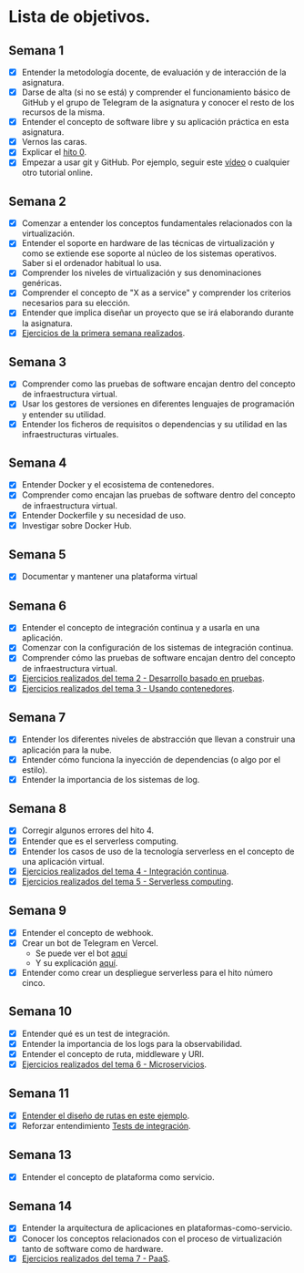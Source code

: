 # Lista de objetivos.

## Semana 1

- [x] Entender la metodología docente, de evaluación y de interacción de la asignatura.
- [x] Darse de alta (si no se está) y comprender el funcionamiento básico de GitHub y el grupo de Telegram de la asignatura y conocer el resto de los recursos de la misma.
- [x] Entender el concepto de software libre y su aplicación práctica en esta asignatura.
- [x] Vernos las caras.
- [x] Explicar el [hito 0](http://jj.github.io/IV/documentos/proyecto/0.Repositorio).
- [x] Empezar a usar git y GitHub. Por ejemplo, seguir este [vídeo](https://www.youtube.com/watch?v=gmXyJI01qa8) o cualquier otro tutorial online.

## Semana 2

- [x] Comenzar a entender los conceptos fundamentales relacionados con la virtualización.
- [x] Entender el soporte en hardware de las técnicas de virtualización y como se extiende ese soporte al núcleo de los sistemas operativos. Saber si el ordenador habitual lo usa.
- [x] Comprender los niveles de virtualización y sus denominaciones genéricas.
- [x] Comprender el concepto de "X as a service" y comprender los criterios necesarios para su elección.
- [x] Entender que implica diseñar un proyecto que se irá elaborando durante la asignatura.
- [x] [Ejercicios de la primera semana realizados](https://github.com/rauldpm/Ejercicios-IV-20-21/blob/main/docs/semana1.md).

## Semana 3

- [x] Comprender como las pruebas de software encajan dentro del concepto de infraestructura virtual.
- [x] Usar los gestores de versiones en diferentes lenguajes de programación y entender su utilidad.
- [x] Entender los ficheros de requisitos o dependencias y su utilidad en las infraestructuras virtuales.

## Semana 4

- [x] Entender Docker y el ecosistema de contenedores.
- [x] Comprender como encajan las pruebas de software dentro del concepto de infraestructura virtual.
- [x] Entender Dockerfile y su necesidad de uso.
- [x] Investigar sobre Docker Hub.

## Semana 5

- [x] Documentar y mantener una plataforma virtual

## Semana 6

- [x] Entender el concepto de integración continua y a usarla en una aplicación.
- [x] Comenzar con la configuración de los sistemas de integración continua.
- [x] Comprender cómo las pruebas de software encajan dentro del concepto de infraestructura virtual.
- [x] [Ejercicios realizados del tema 2 - Desarrollo basado en pruebas](https://github.com/rauldpm/Ejercicios-IV-20-21/blob/main/docs/tema2.md).
- [x] [Ejercicios realizados del tema 3 - Usando contenedores](https://github.com/rauldpm/Ejercicios-IV-20-21/blob/main/docs/tema3.md).

## Semana 7

- [x] Entender los diferentes niveles de abstracción que llevan a construir una aplicación para la nube.
- [x] Entender cómo funciona la inyección de dependencias (o algo por el estilo).
- [x] Entender la importancia de los sistemas de log.

## Semana 8 

- [x] Corregir algunos errores del hito 4.
- [x] Entender que es el serverless computing.
- [x] Entender los casos de uso de la tecnología serverless en el concepto de una aplicación virtual.
- [x] [Ejercicios realizados del tema 4 - Integración continua](https://github.com/rauldpm/Ejercicios-IV-20-21/blob/main/docs/tema4.md).
- [x] [Ejercicios realizados del tema 5 - Serverless computing](https://github.com/rauldpm/Ejercicios-IV-20-21/blob/main/docs/tema5.md).

## Semana 9

- [x] Entender el concepto de webhook.
- [x] Crear un bot de Telegram en Vercel.
  - Se puede ver el bot [aquí](https://github.com/rauldpm/InmobilIV_bot_telegram)
  - Y su explicación [aquí](https://github.com/rauldpm/InmobilIV/blob/master/docs/entrega5/rubrica2.md).
- [x] Entender como crear un despliegue serverless para el hito número cinco.

## Semana 10

- [x] Entender qué es un test de integración.
- [x] Entender la importancia de los logs para la observabilidad.
- [x] Entender el concepto de ruta, middleware y URI.
- [x] [Ejercicios realizados del tema 6 - Microservicios](https://github.com/rauldpm/Ejercicios-IV-20-21/blob/main/docs/tema6.md).

## Semana 11

- [x] [Entender el diseño de rutas en este ejemplo](https://github.com/JJ/node-app-cc/blob/master/lib/index.js).
- [x] Reforzar entendimiento [Tests de integración](http://jj.github.io/IV/documentos/temas/Microservicios#probando-nuestra-aplicaci%C3%B3n-en-la-nube).

## Semana 13

- [x] Entender el concepto de plataforma como servicio.

## Semana 14

- [x] Entender la arquitectura de aplicaciones en plataformas-como-servicio.
- [x] Conocer los conceptos relacionados con el proceso de virtualización tanto de software como de hardware.
- [x] [Ejercicios realizados del tema 7 - PaaS](https://github.com/rauldpm/Ejercicios-IV-20-21/blob/main/docs/tema7.md).